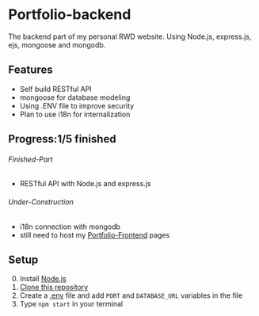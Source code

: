 # Portfolio-backend
The backend part of my personal RWD website. Using Node.js, express.js, ejs, mongoose and mongodb.

## Features 
* Self build RESTful API
* mongoose for database modeling
* Using .ENV file to improve security
* Plan to use i18n for internalization

## Progress:1/5 finished

###### Finished-Part
* RESTful API with Node.js and express.js

###### Under-Construction
* i18n connection with mongodb
* still need to host my [Portfolio-Frontend](https://github.com/troublecat55/portfolio-frontend.git) pages


## Setup
0. Install [Node.js](https://nodejs.org/en/download/)
1. [Clone this repository](https://docs.github.com/en/free-pro-team@latest/github/creating-cloning-and-archiving-repositories/cloning-a-repository)
2. Create a [.env](https://medium.com/the-node-js-collection/making-your-node-js-work-everywhere-with-environment-variables-2da8cdf6e786) file and add `PORT` and `DATABASE_URL` variables in the file
3. Type `npm start` in your terminal


